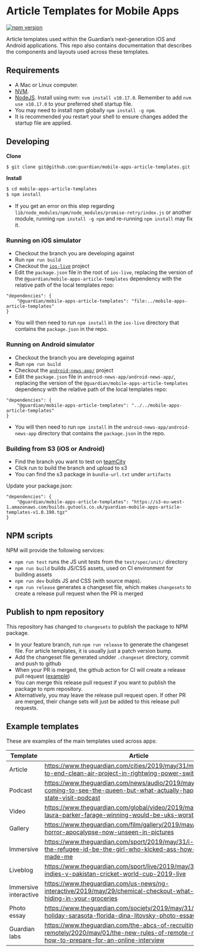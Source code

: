 # Article Templates for Mobile Apps
[![npm version](https://badge.fury.io/js/%40guardian%2Fmobile-apps-article-templates.svg)](https://badge.fury.io/js/%40guardian%2Fmobile-apps-article-templates)

Article templates used within the Guardian’s next-generation iOS and Android applications. This repo also contains documentation that describes the components and layouts used across these templates.

## Requirements
* A Mac or Linux computer.
* [NVM](https://github.com/creationix/nvm).
* [NodeJS](https://nodejs.org/). Install using nvm: `nvm install v10.17.0`. Remember to add `nvm use v10.17.0` to your preferred shell startup file.
* You may need to install npm globally `npm install -g npm`.
* It is recommended you restart your shell to ensure changes added the startup file are applied.

## Developing
**Clone**
```bash
$ git clone git@github.com:guardian/mobile-apps-article-templates.git
```

**Install**
```bash
$ cd mobile-apps-article-templates
$ npm install
```

* If you get an error on this step regarding `lib/node_modules/npm/node_modules/promise-retry/index.js` or another module, running `npm install -g npm` and re-running `npm install` may fix it.

### Running on iOS simulator
* Checkout the branch you are developing against
* Run `npm run build`
* Checkout the [`ios-live`](https://github.com/guardian/ios-live/) project
* Edit the `package.json` file in the root of `ios-live`, replacing the version of the `@guardian/mobile-apps-article-templates` dependency with the relative path of the local templates repo:
```
"dependencies": {
    "@guardian/mobile-apps-article-templates": "file:../mobile-apps-article-templates"
}
```
* You will then need to run `npm install` in the `ios-live` directory that contains the `package.json` in the repo.

### Running on Android simulator
* Checkout the branch you are developing against
* Run `npm run build`
* Checkout the [`android-news-app/`](https://github.com/guardian/android-news-app) project
* Edit the `package.json` file in `android-news-app/android-news-app/`, replacing the version of the `@guardian/mobile-apps-article-templates` dependency with the relative path of the local templates repo:
```
"dependencies": {
    "@guardian/mobile-apps-article-templates": "../../mobile-apps-article-templates"
}
```
* You will then need to run `npm install` in the `android-news-app/android-news-app` directory that contains the `package.json` in the repo.

### Building from S3 (iOS or Android)
* Find the branch you want to test on [teamCity](https://teamcity.gutools.co.uk/viewType.html?buildTypeId=Apps_Templates_TemplatesS3v2)
* Click run to build the branch and upload to s3
* You can find the s3 package in `bundle-url.txt` under `artifacts`

Update your package.json:
```
"dependencies": {
    "@guardian/mobile-apps-article-templates": "https://s3-eu-west-1.amazonaws.com/builds.gutools.co.uk/guardian-mobile-apps-article-templates-v1.0.190.tgz"
}
```

## NPM scripts
NPM will provide the following services:
* `npm run test` runs the JS unit tests from the `test/spec/unit/` directory
* `npm run build` builds JS/CSS assets, used on CI environment for building assets
* `npm run dev` builds JS and CSS (with source maps).
* `npm run release` generates a changeset file, which makes `changesets` to create a release pull request when the PR is merged

## Publish to npm repository
This repository has changed to `changesets` to publish the package to NPM package.
* In your feature branch, run `npm run release` to generate the changeset file.  For article templates, it is usually just a patch version bump.
* Add the changeset file generated undder `.changeset` directory, commit and push to github
* When your PR is merged, the github action for CI will create a release pull request ([example](https://github.com/guardian/mobile-apps-article-templates/pull/1693))
* You can merge this release pull request if you want to publish the package to npm repository.
* Alternatively, you may leave the release pull request open.  If other PR are merged, their change sets will just be added to this release pull requests.

## Example templates
These are examples of the main templates used across apps:

| Template | Article |
| --- | --- |
| Article | https://www.theguardian.com/cities/2019/may/31/madrid-set-to-end-clean-air-project-in-rightwing-power-switch |
| Podcast | https://www.theguardian.com/news/audio/2019/may/31/trump-coming-to-see-the-queen-but-what-actually-happens-on-a-state-visit-podcast |
| Video | https://www.theguardian.com/global/video/2019/may/17/labours-laura-parker-farage-winning-would-be-uks-worst-legacy |
| Gallery | https://www.theguardian.com/film/gallery/2019/may/30/the-horror-apocalypse-now-unseen-in-pictures |
| Immersive | https://www.theguardian.com/sport/2019/may/31/i-wouldnt-be-the-refugee-id-be-the-girl-who-kicked-ass-how-taekwondo-made-me |
| Liveblog | https://www.theguardian.com/sport/live/2019/may/31/west-indies-v-pakistan-cricket-world-cup-2019-live |
| Immersive interactive | https://www.theguardian.com/us-news/ng-interactive/2019/may/29/chemical-checkout-what-might-be-hiding-in-your-groceries |
| Photo essay | https://www.theguardian.com/society/2019/may/31/amish-on-holiday-sarasota-florida-dina-litovsky-photo-essay |
| Guardian labs | https://www.theguardian.com/the-abcs-of-recruiting-teachers-remotely/2020/may/01/the-new-rules-of-remote-recruiting-how-to-prepare-for-an-online-interview |
